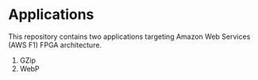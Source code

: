 # Applications
This repository contains two applications targeting Amazon Web Services (AWS F1) FPGA architecture.
1. GZip
2. WebP
